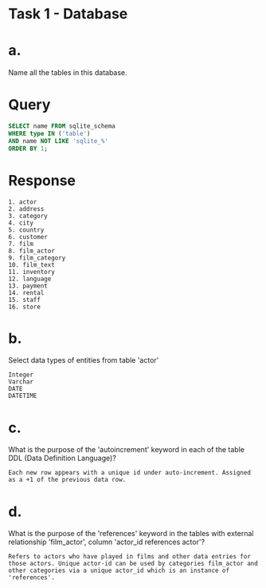 #  Task 1 - Database
# a. 
Name all the tables in this database. 
# Query


```sql
SELECT name FROM sqlite_schema 
WHERE type IN ('table') 
AND name NOT LIKE 'sqlite_%'
ORDER BY 1;
```
# Response

```
1. actor
2. address
3. category
4. city
5. country
6. customer
7. film
8. film_actor
9. film_category
10. film_text
11. inventory
12. language
13. payment
14. rental
15. staff
16. store

```
# b. 
Select data types of entities from table 'actor'

```
Integer
Varchar
DATE
DATETIME
```
# c.  
What is the purpose of the 'autoincrement' keyword in each of the table DDL (Data Definition Language)?

```
Each new row appears with a unique id under auto-increment. Assigned as a +1 of the previous data row.
```
# d. 
What is the purpose of the 'references' keyword in the tables with external relationship 'film_actor', column 'actor_id references actor'?

```
Refers to actors who have played in films and other data entries for those actors. Unique actor-id can be used by categories film_actor and other categories via a unique actor_id which is an instance of 'references'.
```